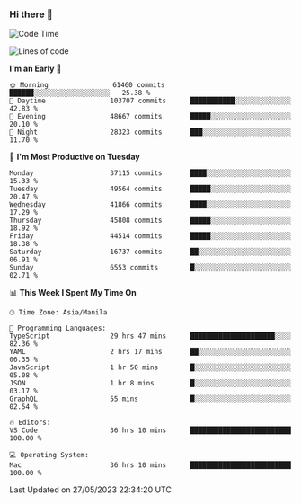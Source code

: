 ### Hi there 👋

<!--START_SECTION:waka-->
![Code Time](http://img.shields.io/badge/Code%20Time-3%2C998%20hrs%2053%20mins-blue)

![Lines of code](https://img.shields.io/badge/From%20Hello%20World%20I%27ve%20Written-99.7%20million%20lines%20of%20code-blue)

**I'm an Early 🐤** 

```text
🌞 Morning                61460 commits       ██████░░░░░░░░░░░░░░░░░░░   25.38 % 
🌆 Daytime                103707 commits      ███████████░░░░░░░░░░░░░░   42.83 % 
🌃 Evening                48667 commits       █████░░░░░░░░░░░░░░░░░░░░   20.10 % 
🌙 Night                  28323 commits       ███░░░░░░░░░░░░░░░░░░░░░░   11.70 % 
```
📅 **I'm Most Productive on Tuesday** 

```text
Monday                   37115 commits       ████░░░░░░░░░░░░░░░░░░░░░   15.33 % 
Tuesday                  49564 commits       █████░░░░░░░░░░░░░░░░░░░░   20.47 % 
Wednesday                41866 commits       ████░░░░░░░░░░░░░░░░░░░░░   17.29 % 
Thursday                 45808 commits       █████░░░░░░░░░░░░░░░░░░░░   18.92 % 
Friday                   44514 commits       █████░░░░░░░░░░░░░░░░░░░░   18.38 % 
Saturday                 16737 commits       ██░░░░░░░░░░░░░░░░░░░░░░░   06.91 % 
Sunday                   6553 commits        █░░░░░░░░░░░░░░░░░░░░░░░░   02.71 % 
```


📊 **This Week I Spent My Time On** 

```text
🕑︎ Time Zone: Asia/Manila

💬 Programming Languages: 
TypeScript               29 hrs 47 mins      █████████████████████░░░░   82.36 % 
YAML                     2 hrs 17 mins       ██░░░░░░░░░░░░░░░░░░░░░░░   06.35 % 
JavaScript               1 hr 50 mins        █░░░░░░░░░░░░░░░░░░░░░░░░   05.08 % 
JSON                     1 hr 8 mins         █░░░░░░░░░░░░░░░░░░░░░░░░   03.17 % 
GraphQL                  55 mins             █░░░░░░░░░░░░░░░░░░░░░░░░   02.54 % 

🔥 Editors: 
VS Code                  36 hrs 10 mins      █████████████████████████   100.00 % 

💻 Operating System: 
Mac                      36 hrs 10 mins      █████████████████████████   100.00 % 
```


 Last Updated on 27/05/2023 22:34:20 UTC
<!--END_SECTION:waka-->


<!--
**rad182/rad182** is a ✨ _special_ ✨ repository because its `README.md` (this file) appears on your GitHub profile.

Here are some ideas to get you started:

- 🔭 I’m currently working on ...
- 🌱 I’m currently learning ...
- 👯 I’m looking to collaborate on ...
- 🤔 I’m looking for help with ...
- 💬 Ask me about ...
- 📫 How to reach me: ...
- 😄 Pronouns: ...
- ⚡ Fun fact: ...
-->
